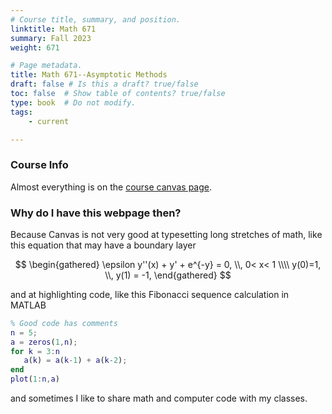 ```yaml
---
# Course title, summary, and position.
linktitle: Math 671
summary: Fall 2023
weight: 671

# Page metadata.
title: Math 671--Asymptotic Methods
draft: false # Is this a draft? true/false
toc: false  # Show table of contents? true/false
type: book  # Do not modify.
tags: 
    - current

---
```


### Course Info
Almost everything is on the [course canvas page](https://njit.instructure.com/courses/31528).

### Why do I have this webpage then?

Because Canvas is not very good at typesetting long stretches of math, like this equation that may have a boundary layer

$$
\begin{gathered}
\epsilon y''(x) + y' + e^{-y} = 0, \\, 0< x< 1 \\\\
y(0)=1,   \\, y(1) = -1,
\end{gathered}
$$

and at highlighting code, like this Fibonacci sequence calculation in MATLAB

```matlab
% Good code has comments
n = 5;
a = zeros(1,n);
for k = 3:n
   a(k) = a(k-1) + a(k-2);
end
plot(1:n,a)
```
and sometimes I like to share math and computer code with my classes.